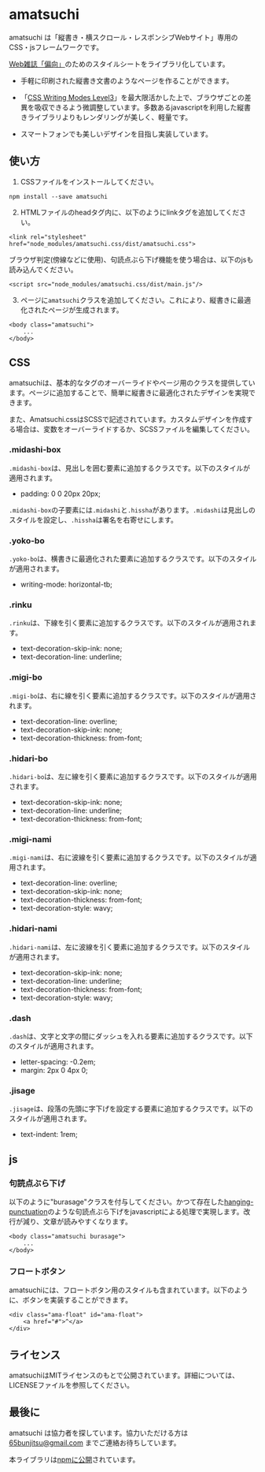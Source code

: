 # amatsuchi

amatsuchi は「縦書き・横スクロール・レスポンシブWebサイト」専用のCSS・jsフレームワークです。

[Web雑誌「偏向」](https://65bunjitsu.tokyo/)のためのスタイルシートをライブラリ化しています。

- 手軽に印刷された縦書き文書のようなページを作ることができます。

- 「[CSS Writing Modes Level3](https://triple-underscore.github.io/css-writing-modes3-ja.html)」を最大限活かした上で、ブラウザごとの差異を吸収できるよう微調整しています。多数あるjavascriptを利用した縦書きライブラリよりもレンダリングが美しく、軽量です。

- スマートフォンでも美しいデザインを目指し実装しています。

## 使い方

1. CSSファイルをインストールしてください。
    
```
npm install --save amatsuchi
```
    
2. HTMLファイルのheadタグ内に、以下のようにlinkタグを追加してください。
    
```
<link rel="stylesheet" href="node_modules/amatsuchi.css/dist/amatsuchi.css">
```

ブラウザ判定(傍線などに使用)、句読点ぶら下げ機能を使う場合は、以下のjsも読み込んでください。

 ```
<script src="node_modules/amatsuchi.css/dist/main.js"/>
 ```
    
3. ページに`amatsuchi`クラスを追加してください。これにより、縦書きに最適化されたページが生成されます。
    
```
<body class="amatsuchi">
    ...
</body>
```


## CSS

amatsuchiは、基本的なタグのオーバーライドやページ用のクラスを提供しています。ページに追加することで、簡単に縦書きに最適化されたデザインを実現できます。

また、Amatsuchi.cssはSCSSで記述されています。カスタムデザインを作成する場合は、変数をオーバーライドするか、SCSSファイルを編集してください。

### .midashi-box

`.midashi-box`は、見出しを囲む要素に追加するクラスです。以下のスタイルが適用されます。

- padding: 0 0 20px 20px;

`.midashi-box`の子要素には`.midashi`と`.hissha`があります。`.midashi`は見出しのスタイルを設定し、`.hissha`は署名を右寄せにします。

### .yoko-bo

`.yoko-bo`は、横書きに最適化された要素に追加するクラスです。以下のスタイルが適用されます。

- writing-mode: horizontal-tb;

### .rinku

`.rinku`は、下線を引く要素に追加するクラスです。以下のスタイルが適用されます。

- text-decoration-skip-ink: none;
- text-decoration-line: underline;

### .migi-bo

`.migi-bo`は、右に線を引く要素に追加するクラスです。以下のスタイルが適用されます。

- text-decoration-line: overline;
- text-decoration-skip-ink: none;
- text-decoration-thickness: from-font;

### .hidari-bo

`.hidari-bo`は、左に線を引く要素に追加するクラスです。以下のスタイルが適用されます。

- text-decoration-skip-ink: none;
- text-decoration-line: underline;
- text-decoration-thickness: from-font;

### .migi-nami

`.migi-nami`は、右に波線を引く要素に追加するクラスです。以下のスタイルが適用されます。

- text-decoration-line: overline;
- text-decoration-skip-ink: none;
- text-decoration-thickness: from-font;
- text-decoration-style: wavy;

### .hidari-nami

`.hidari-nami`は、左に波線を引く要素に追加するクラスです。以下のスタイルが適用されます。

- text-decoration-skip-ink: none;
- text-decoration-line: underline;
- text-decoration-thickness: from-font;
- text-decoration-style: wavy;

### .dash

`.dash`は、文字と文字の間にダッシュを入れる要素に追加するクラスです。以下のスタイルが適用されます。

- letter-spacing: -0.2em;
- margin: 2px 0 4px 0;

### .jisage

`.jisage`は、段落の先頭に字下げを設定する要素に追加するクラスです。以下のスタイルが適用されます。

- text-indent: 1rem;

## js

### 句読点ぶら下げ

以下のように"burasage"クラスを付与してください。かつて存在した[hanging-punctuation](https://developer.mozilla.org/ja/docs/Web/CSS/hanging-punctuation)のような句読点ぶら下げをjavascriptによる処理で実現します。改行が減り、文章が読みやすくなります。

```
<body class="amatsuchi burasage">
    ...
</body>
```

### フロートボタン

amatsuchiには、フロートボタン用のスタイルも含まれています。以下のように、ボタンを実装することができます。

```
<div class="ama-float" id="ama-float">
    <a href="#">^</a>
</div>
```

## ライセンス

amatsuchiはMITライセンスのもとで公開されています。詳細については、LICENSEファイルを参照してください。

## 最後に

amatsuchi は協力者を探しています。協力いただける方は 65bunjitsu@gmail.com までご連絡お待ちしています。

本ライブラリは[npmに公開](https://www.npmjs.com/package/amatsuchi)されています。

